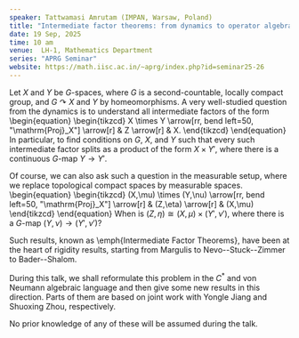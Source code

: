 ```yaml
---
speaker: Tattwamasi Amrutam (IMPAN, Warsaw, Poland)
title: "Intermediate factor theorems: from dynamics to operator algebras"
date: 19 Sep, 2025
time: 10 am
venue:  LH-1, Mathematics Department
series: "APRG Seminar"
website: https://math.iisc.ac.in/~aprg/index.php?id=seminar25-26
---
```


Let $X$ and $Y$ be $G$-spaces, where $G$ is a second-countable, locally compact group, and 
$G \curvearrowright X$ and $Y$ by homeomorphisms. A very well-studied question from the dynamics 
is to understand all intermediate factors of the form
\begin{equation}
\begin{tikzcd}
X \times Y \arrow[rr, bend left=50, "\mathrm{Proj}_X"] \arrow[r] & Z \arrow[r] & X.
\end{tikzcd}
\end{equation}
In particular, to find conditions on $G$, $X$, and $Y$ such that every such intermediate factor splits as 
a product of the form $X \times Y'$, where there is a continuous $G$-map $Y \to Y'$. 

Of course, we can also ask such a question in the measurable setup, where we replace topological compact spaces by measurable spaces.
\begin{equation}
\begin{tikzcd}
(X,\mu) \times (Y,\nu) \arrow[rr, bend left=50, "\mathrm{Proj}_X"] \arrow[r] & (Z,\eta) \arrow[r] & (X,\mu)
\end{tikzcd}
\end{equation}
When is $(Z,\eta) \cong (X,\mu) \times (Y',\nu')$, where there is a $G$-map $(Y,\nu)\to (Y',\nu')$?

Such results, known as \emph{Intermediate Factor Theorems}, have been at the heart of rigidity results, 
starting from Margulis to Nevo--Stuck--Zimmer to Bader--Shalom.

During this talk, we shall reformulate this problem in the $C^*$ and von Neumann algebraic language 
and then give some new results in this direction. Parts of them are based on joint work with 
Yongle Jiang and Shuoxing Zhou, respectively. 

No prior knowledge of any of these will be assumed during the talk.
